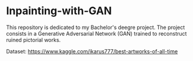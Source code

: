# Inpainting-with-GAN
This repository is dedicated to my Bachelor's deegre project. The project consists in a Generative Adversarial Network (GAN) trained to reconstruct ruined pictorial works.

Dataset: https://www.kaggle.com/ikarus777/best-artworks-of-all-time
